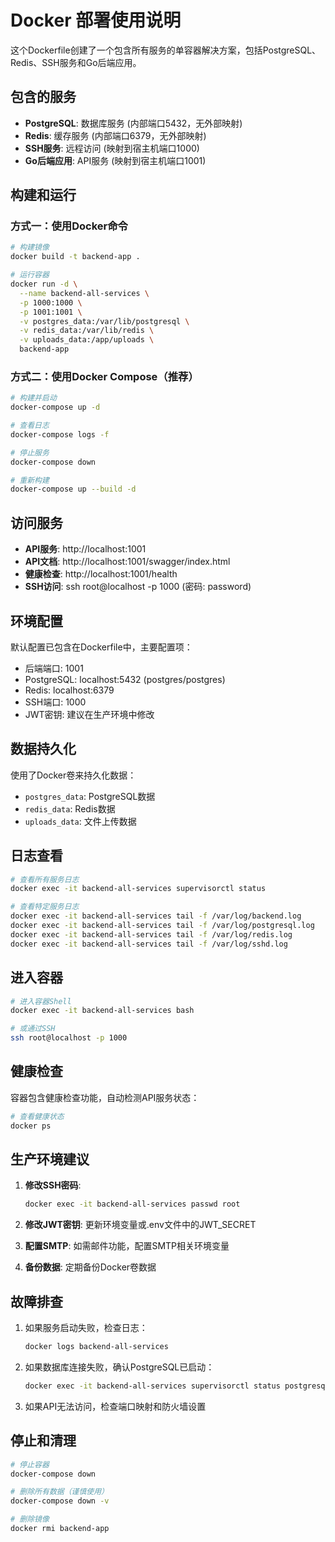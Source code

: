 # Docker 部署使用说明

这个Dockerfile创建了一个包含所有服务的单容器解决方案，包括PostgreSQL、Redis、SSH服务和Go后端应用。

## 包含的服务

- **PostgreSQL**: 数据库服务 (内部端口5432，无外部映射)
- **Redis**: 缓存服务 (内部端口6379，无外部映射)  
- **SSH服务**: 远程访问 (映射到宿主机端口1000)
- **Go后端应用**: API服务 (映射到宿主机端口1001)

## 构建和运行

### 方式一：使用Docker命令

```bash
# 构建镜像
docker build -t backend-app .

# 运行容器
docker run -d \
  --name backend-all-services \
  -p 1000:1000 \
  -p 1001:1001 \
  -v postgres_data:/var/lib/postgresql \
  -v redis_data:/var/lib/redis \
  -v uploads_data:/app/uploads \
  backend-app
```

### 方式二：使用Docker Compose（推荐）

```bash
# 构建并启动
docker-compose up -d

# 查看日志
docker-compose logs -f

# 停止服务
docker-compose down

# 重新构建
docker-compose up --build -d
```

## 访问服务

- **API服务**: http://localhost:1001
- **API文档**: http://localhost:1001/swagger/index.html
- **健康检查**: http://localhost:1001/health
- **SSH访问**: ssh root@localhost -p 1000 (密码: password)

## 环境配置

默认配置已包含在Dockerfile中，主要配置项：

- 后端端口: 1001
- PostgreSQL: localhost:5432 (postgres/postgres)
- Redis: localhost:6379
- SSH端口: 1000
- JWT密钥: 建议在生产环境中修改

## 数据持久化

使用了Docker卷来持久化数据：
- `postgres_data`: PostgreSQL数据
- `redis_data`: Redis数据  
- `uploads_data`: 文件上传数据

## 日志查看

```bash
# 查看所有服务日志
docker exec -it backend-all-services supervisorctl status

# 查看特定服务日志
docker exec -it backend-all-services tail -f /var/log/backend.log
docker exec -it backend-all-services tail -f /var/log/postgresql.log
docker exec -it backend-all-services tail -f /var/log/redis.log
docker exec -it backend-all-services tail -f /var/log/sshd.log
```

## 进入容器

```bash
# 进入容器Shell
docker exec -it backend-all-services bash

# 或通过SSH
ssh root@localhost -p 1000
```

## 健康检查

容器包含健康检查功能，自动检测API服务状态：

```bash
# 查看健康状态
docker ps
```

## 生产环境建议

1. **修改SSH密码**: 
   ```bash
   docker exec -it backend-all-services passwd root
   ```

2. **修改JWT密钥**: 更新环境变量或.env文件中的JWT_SECRET

3. **配置SMTP**: 如需邮件功能，配置SMTP相关环境变量

4. **备份数据**: 定期备份Docker卷数据

## 故障排查

1. 如果服务启动失败，检查日志：
   ```bash
   docker logs backend-all-services
   ```

2. 如果数据库连接失败，确认PostgreSQL已启动：
   ```bash
   docker exec -it backend-all-services supervisorctl status postgresql
   ```

3. 如果API无法访问，检查端口映射和防火墙设置

## 停止和清理

```bash
# 停止容器
docker-compose down

# 删除所有数据（谨慎使用）
docker-compose down -v

# 删除镜像
docker rmi backend-app
``` 